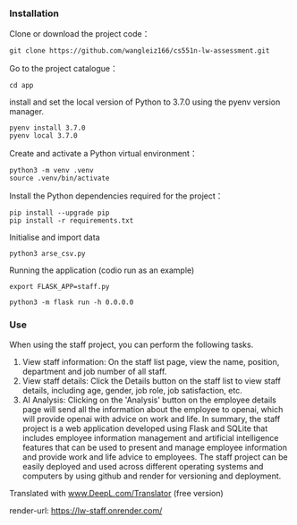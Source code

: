 ### Installation

Clone or download the project code：
```shell
git clone https://github.com/wangleiz166/cs551n-lw-assessment.git
```
Go to the project catalogue：
```shell
cd app
```
install and set the local version of Python to 3.7.0 using the pyenv version manager.
```shell
pyenv install 3.7.0
pyenv local 3.7.0
```

Create and activate a Python virtual environment：
```shell
python3 -m venv .venv
source .venv/bin/activate
```
Install the Python dependencies required for the project：
```shell
pip install --upgrade pip
pip install -r requirements.txt
```
Initialise and import data
```shell
python3 arse_csv.py
```
Running the application (codio run as an example)
```shell
export FLASK_APP=staff.py

python3 -m flask run -h 0.0.0.0
```

### Use
When using the staff project, you can perform the following tasks.

1. View staff information: On the staff list page, view the name, position, department and job number of all staff.
2. View staff details: Click the Details button on the staff list to view staff details, including age, gender, job role, job satisfaction, etc.
3. AI Analysis: Clicking on the 'Analysis' button on the employee details page will send all the information about the employee to openai, which will provide openai with advice on work and life.
In summary, the staff project is a web application developed using Flask and SQLite that includes employee information management and artificial intelligence features that can be used to present and manage employee information and provide work and life advice to employees. The staff project can be easily deployed and used across different operating systems and computers by using github and render for versioning and deployment.

Translated with www.DeepL.com/Translator (free version)

render-url: https://lw-staff.onrender.com/
